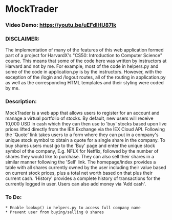 # MockTrader

### Video Demo: https://youtu.be/uEFdlHU87Ik

### DISCLAIMER:

The implementation of many of the features of this web application formed part of a project for HarvardX's "CS50: Introduction to Computer Science" course. This means that some of the code here was written by instructors at Harvard and not by me. For example, most of the code in helpers.py and some of the code in application.py is by the instructors. However, with the exception of the /login and /logout routes, all of the routing in application.py as well as the corresponding HTML templates and their styling were coded by me.

### Description:

MockTrader is a web app that allows users to register for an account and manage a virtual portfolio of stocks. By default, new users will receive 10,000 USD in cash which they can then use to 'buy' stocks based upon live prices lifted directly from the IEX Exchange via the IEX Cloud API. Following the 'Quote' link takes users to a form where they can put in a company's unique stock symbol to obtain a quote for a single share in the company. To buy shares users must go to the 'Buy' page and enter the unique stock symbol of the company, E.g. NFLX for Netflix, followed by the number of shares they would like to purchase. They can also sell their shares in a similar manner following the 'Sell' link. The homepage/index provides a table with all shares currently owned by the user including their value based on current stock prices, plus a total net worth based on that plus their current cash. 'History' provides a complete history of transactions for the currently logged in user. Users can also add money via 'Add cash'.

### To Do:

    * Enable lookup() in helpers.py to access full company name
    * Prevent user from buying/selling 0 shares
